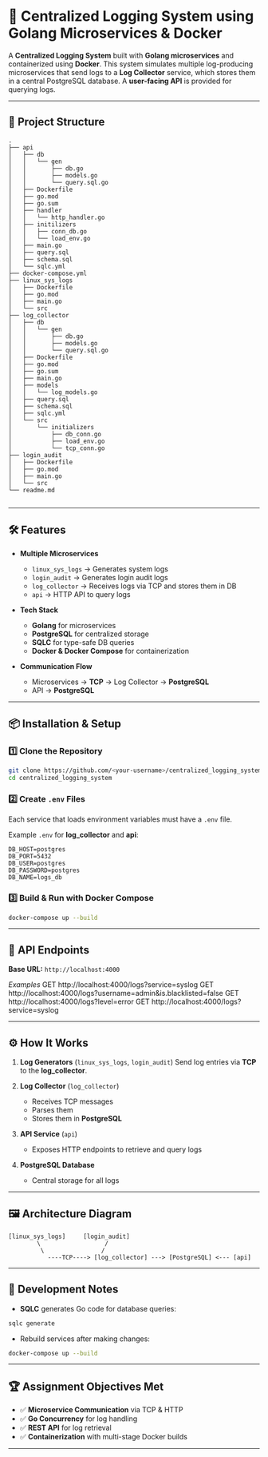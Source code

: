 


# 📝 Centralized Logging System using Golang Microservices & Docker

A **Centralized Logging System** built with **Golang microservices** and containerized using **Docker**.
This system simulates multiple log-producing microservices that send logs to a **Log Collector** service, which stores them in a central PostgreSQL database.
A **user-facing API** is provided for querying logs.

---

## 📂 Project Structure


```
.
├── api
│   ├── db
│   │   └── gen
│   │       ├── db.go
│   │       ├── models.go
│   │       └── query.sql.go
│   ├── Dockerfile
│   ├── go.mod
│   ├── go.sum
│   ├── handler
│   │   └── http_handler.go
│   ├── initilizers
│   │   ├── conn_db.go
│   │   └── load_env.go
│   ├── main.go
│   ├── query.sql
│   ├── schema.sql
│   └── sqlc.yml
├── docker-compose.yml
├── linux_sys_logs
│   ├── Dockerfile
│   ├── go.mod
│   ├── main.go
│   └── src
├── log_collector
│   ├── db
│   │   └── gen
│   │       ├── db.go
│   │       ├── models.go
│   │       └── query.sql.go
│   ├── Dockerfile
│   ├── go.mod
│   ├── go.sum
│   ├── main.go
│   ├── models
│   │   └── log_models.go
│   ├── query.sql
│   ├── schema.sql
│   ├── sqlc.yml
│   └── src
│       └── initializers
│           ├── db_conn.go
│           ├── load_env.go
│           └── tcp_conn.go
├── login_audit
│   ├── Dockerfile
│   ├── go.mod
│   ├── main.go
│   └── src
└── readme.md


```

---

## 🛠 Features

- **Multiple Microservices**
  - `linux_sys_logs` → Generates system logs
  - `login_audit` → Generates login audit logs
  - `log_collector` → Receives logs via TCP and stores them in DB
  - `api` → HTTP API to query logs

- **Tech Stack**
  - **Golang** for microservices
  - **PostgreSQL** for centralized storage
  - **SQLC** for type-safe DB queries
  - **Docker & Docker Compose** for containerization

- **Communication Flow**
  - Microservices → **TCP** → Log Collector → **PostgreSQL**
  - API → **PostgreSQL**

---

## 📦 Installation & Setup

### 1️⃣ Clone the Repository
```bash
git clone https://github.com/<your-username>/centralized_logging_system.git
cd centralized_logging_system
````

### 2️⃣ Create `.env` Files

Each service that loads environment variables must have a `.env` file.

Example `.env` for **log\_collector** and **api**:

```
DB_HOST=postgres
DB_PORT=5432
DB_USER=postgres
DB_PASSWORD=postgres
DB_NAME=logs_db
```

### 3️⃣ Build & Run with Docker Compose

```bash
docker-compose up --build
```

---

## 📡 API Endpoints

**Base URL:** `http://localhost:4000`

*Examples*
GET http://localhost:4000/logs?service=syslog
GET http://localhost:4000/logs?username=admin&is.blacklisted=false
GET http://localhost:4000/logs?level=error
GET http://localhost:4000/logs?service=syslog


---

## ⚙ How It Works

1. **Log Generators** (`linux_sys_logs`, `login_audit`)
   Send log entries via **TCP** to the **log\_collector**.

2. **Log Collector** (`log_collector`)

   * Receives TCP messages
   * Parses them
   * Stores them in **PostgreSQL**

3. **API Service** (`api`)

   * Exposes HTTP endpoints to retrieve and query logs

4. **PostgreSQL Database**

   * Central storage for all logs

---

## 🖼 Architecture Diagram

```
[linux_sys_logs]     [login_audit]
        \                  /
         \                /
           ----TCP----> [log_collector] ---> [PostgreSQL] <--- [api]
```

---

## 🧪 Development Notes

* **SQLC** generates Go code for database queries:

```bash
sqlc generate
```

* Rebuild services after making changes:

```bash
docker-compose up --build
```

---

## 🏆 Assignment Objectives Met

* ✅ **Microservice Communication** via TCP & HTTP
* ✅ **Go Concurrency** for log handling
* ✅ **REST API** for log retrieval
* ✅ **Containerization** with multi-stage Docker builds

---

